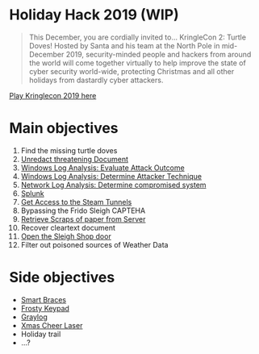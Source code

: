 # Holiday Hack 2019 (WIP)


> This December, you are cordially invited to...
>   KringleCon 2: Turtle Doves!
> Hosted by Santa and his team at the North Pole in mid-December 2019, security-minded people and hackers from around the world will come together virtually to help improve the state of cyber security world-wide, protecting Christmas and all other holidays from dastardly cyber attackers.

[Play Kringlecon 2019 here](https://2019.kringlecon.com)

# Main objectives

  1. Find the missing turtle doves
  2. [Unredact threatening Document](unredact-threatening-document.html)
  3. [Windows Log Analysis: Evaluate Attack Outcome](evaluate-attack-outcome.html)
  4. [Windows Log Analysis: Determine Attacker Technique](determine-attacker-technique.html)
  5. [Network Log Analysis: Determine compromised system](determine-compromised-system.html)
  6. [Splunk](splunk.html)
  7. [Get Access to the Steam Tunnels](steam-tunnels.html)
  8. Bypassing the Frido Sleigh CAPTEHA
  9. [Retrieve Scraps of paper from Server](paper-scraps.html)
  10. Recover cleartext document
  11. [Open the Sleigh Shop door](crate.html)
  12. Filter out poisoned sources of Weather Data

# Side objectives

  - [Smart Braces](braces.html)
  - [Frosty Keypad](keypad.html)
  - [Graylog](graylog.html)
  - [Xmas Cheer Laser](laser.html)
  - Holiday trail
  - ...?